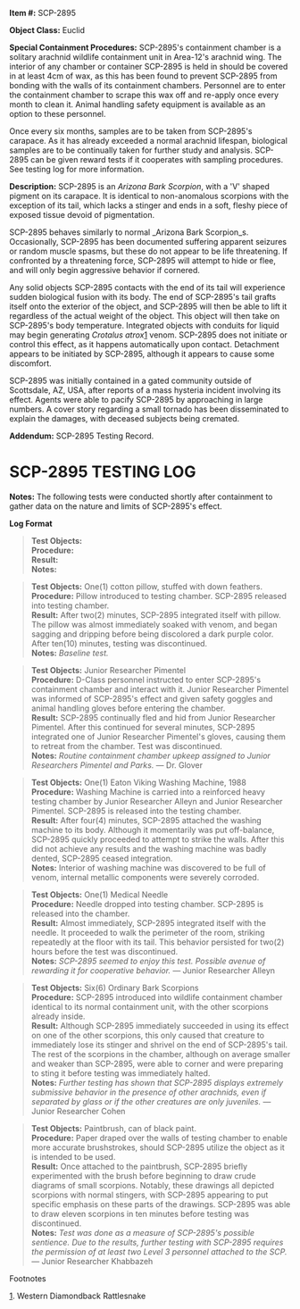 **Item #:** SCP-2895

**Object Class:** Euclid

**Special Containment Procedures:** SCP-2895's containment chamber is a solitary arachnid wildlife containment unit in Area-12's arachnid wing. The interior of any chamber or container SCP-2895 is held in should be covered in at least 4cm of wax, as this has been found to prevent SCP-2895 from bonding with the walls of its containment chambers. Personnel are to enter the containment chamber to scrape this wax off and re-apply once every month to clean it. Animal handling safety equipment is available as an option to these personnel.

Once every six months, samples are to be taken from SCP-2895's carapace. As it has already exceeded a normal arachnid lifespan, biological samples are to be continually taken for further study and analysis. SCP-2895 can be given reward tests if it cooperates with sampling procedures. See testing log for more information.

**Description:** SCP-2895 is an _Arizona Bark Scorpion_, with a 'V' shaped pigment on its carapace. It is identical to non-anomalous scorpions with the exception of its tail, which lacks a stinger and ends in a soft, fleshy piece of exposed tissue devoid of pigmentation.

SCP-2895 behaves similarly to normal _Arizona Bark Scorpion_s. Occasionally, SCP-2895 has been documented suffering apparent seizures or random muscle spasms, but these do not appear to be life threatening. If confronted by a threatening force, SCP-2895 will attempt to hide or flee, and will only begin aggressive behavior if cornered.

Any solid objects SCP-2895 contacts with the end of its tail will experience sudden biological fusion with its body. The end of SCP-2895's tail grafts itself onto the exterior of the object, and SCP-2895 will then be able to lift it regardless of the actual weight of the object. This object will then take on SCP-2895's body temperature. Integrated objects with conduits for liquid may begin generating _Crotalus atrox_[1](javascript:;) venom. SCP-2895 does not initiate or control this effect, as it happens automatically upon contact. Detachment appears to be initiated by SCP-2895, although it appears to cause some discomfort.

SCP-2895 was initially contained in a gated community outside of Scottsdale, AZ, USA, after reports of a mass hysteria incident involving its effect. Agents were able to pacify SCP-2895 by approaching in large numbers. A cover story regarding a small tornado has been disseminated to explain the damages, with deceased subjects being cremated.

**Addendum:** SCP-2895 Testing Record.

**SCP-2895 TESTING LOG**
========================

**Notes:** The following tests were conducted shortly after containment to gather data on the nature and limits of SCP-2895's effect.

**Log Format**

> **Test Objects:**  
> **Procedure:**  
> **Result:**  
> **Notes:**

> **Test Objects:** One(1) cotton pillow, stuffed with down feathers.  
> **Procedure:** Pillow introduced to testing chamber. SCP-2895 released into testing chamber.  
> **Result:** After two(2) minutes, SCP-2895 integrated itself with pillow. The pillow was almost immediately soaked with venom, and began sagging and dripping before being discolored a dark purple color. After ten(10) minutes, testing was discontinued.  
> **Notes:** _Baseline test._

> **Test Objects:** Junior Researcher Pimentel  
> **Procedure:** D-Class personnel instructed to enter SCP-2895's containment chamber and interact with it. Junior Researcher Pimentel was informed of SCP-2895's effect and given safety goggles and animal handling gloves before entering the chamber.  
> **Result:** SCP-2895 continually fled and hid from Junior Researcher Pimentel. After this continued for several minutes, SCP-2895 integrated one of Junior Researcher Pimentel's gloves, causing them to retreat from the chamber. Test was discontinued.  
> **Notes:** _Routine containment chamber upkeep assigned to Junior Researchers Pimentel and Parks._ — Dr. Glover

> **Test Objects:** One(1) Eaton Viking Washing Machine, 1988  
> **Procedure:** Washing Machine is carried into a reinforced heavy testing chamber by Junior Researcher Alleyn and Junior Researcher Pimentel. SCP-2895 is released into the testing chamber.  
> **Result:** After four(4) minutes, SCP-2895 attached the washing machine to its body. Although it momentarily was put off-balance, SCP-2895 quickly proceeded to attempt to strike the walls. After this did not achieve any results and the washing machine was badly dented, SCP-2895 ceased integration.  
> **Notes:** Interior of washing machine was discovered to be full of venom, internal metallic components were severely corroded.

> **Test Objects:** One(1) Medical Needle  
> **Procedure:** Needle dropped into testing chamber. SCP-2895 is released into the chamber.  
> **Result:** Almost immediately, SCP-2895 integrated itself with the needle. It proceeded to walk the perimeter of the room, striking repeatedly at the floor with its tail. This behavior persisted for two(2) hours before the test was discontinued.  
> **Notes:** _SCP-2895 seemed to enjoy this test. Possible avenue of rewarding it for cooperative behavior._ — Junior Researcher Alleyn

> **Test Objects:** Six(6) Ordinary Bark Scorpions  
> **Procedure:** SCP-2895 introduced into wildlife containment chamber identical to its normal containment unit, with the other scorpions already inside.  
> **Result:** Although SCP-2895 immediately succeeded in using its effect on one of the other scorpions, this only caused that creature to immediately lose its stinger and shrivel on the end of SCP-2895's tail. The rest of the scorpions in the chamber, although on average smaller and weaker than SCP-2895, were able to corner and were preparing to sting it before testing was immediately halted.  
> **Notes:** _Further testing has shown that SCP-2895 displays extremely submissive behavior in the presence of other arachnids, even if separated by glass or if the other creatures are only juveniles._ — Junior Researcher Cohen

> **Test Objects:** Paintbrush, can of black paint.  
> **Procedure:** Paper draped over the walls of testing chamber to enable more accurate brushstrokes, should SCP-2895 utilize the object as it is intended to be used.  
> **Result:** Once attached to the paintbrush, SCP-2895 briefly experimented with the brush before beginning to draw crude diagrams of small scorpions. Notably, these drawings all depicted scorpions with normal stingers, with SCP-2895 appearing to put specific emphasis on these parts of the drawings. SCP-2895 was able to draw eleven scorpions in ten minutes before testing was discontinued.  
> **Notes:** _Test was done as a measure of SCP-2895's possible sentience. Due to the results, further testing with SCP-2895 requires the permission of at least two Level 3 personnel attached to the SCP._ — Junior Researcher Khabbazeh

Footnotes

[1](javascript:;). Western Diamondback Rattlesnake